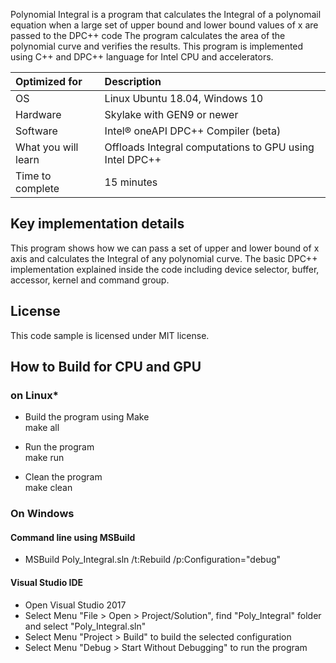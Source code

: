 Polynomial Integral is a  program that calculates the Integral of a polynomail equation when a large set of upper bound and lower bound values of x are passed to the DPC++ code 
The program calculates the area of the polynomial curve and verifies the results. This program is implemented using C++ and DPC++ language for Intel CPU and accelerators.

  
| Optimized for                       | Description
|:---                               |:---
| OS                                | Linux Ubuntu 18.04, Windows 10 
| Hardware                          | Skylake with GEN9 or newer
| Software                          | Intel&reg; oneAPI DPC++ Compiler (beta)
| What you will learn               | Offloads Integral computations to GPU using Intel DPC++
| Time to complete                  | 15 minutes  
  
## Key implementation details 
This program shows how we can pass a set of upper and lower bound of x axis and calculates the Integral of any polynomial curve.
The basic DPC++ implementation explained inside the code including device selector, buffer, accessor, kernel and command group.

## License  
This code sample is licensed under MIT license. 

## How to Build for CPU and GPU 

### on Linux*  
   * Build the program using Make  
    make all  

   * Run the program  
    make run  

   * Clean the program  
    make clean 

### On Windows

#### Command line using MSBuild

*  MSBuild Poly_Integral.sln /t:Rebuild /p:Configuration="debug"

#### Visual Studio IDE

* Open Visual Studio 2017
* Select Menu "File > Open > Project/Solution", find "Poly_Integral" folder and select "Poly_Integral.sln"
* Select Menu "Project > Build" to build the selected configuration
* Select Menu "Debug > Start Without Debugging" to run the program